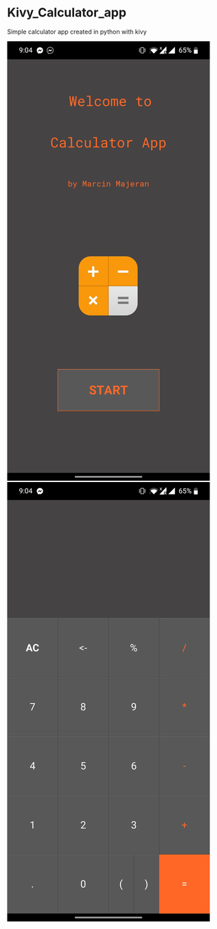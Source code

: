 # Kivy_Calculator_app
Simple calculator app created in python with kivy

![Welcome Screen](/images/calcwelc.jpg)
![Main Screen](/images/calc.jpg)
